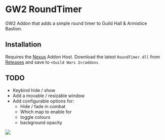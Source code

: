 # GW2 RoundTimer

GW2 Addon that adds a simple round timer to Guild Hall & Armistice Bastion.

## Installation
Requires the [Nexus](https://raidcore.gg/Nexus) Addon Host.
Download the latest `RoundTimer.dll` from [Releases](https://github.com/jake-greygoose/GW2-RoundTimer/releases) and save to `<Guild Wars 2>/addons`


## TODO
- Keybind hide / show
- Add a movable / resizable window
- Add configurable options for:
  - Hide / fade in combat
  - Which map to enable for
  - toggle colours
  - background opacity


![](https://i.imgur.com/dZ6aZhu.png)
